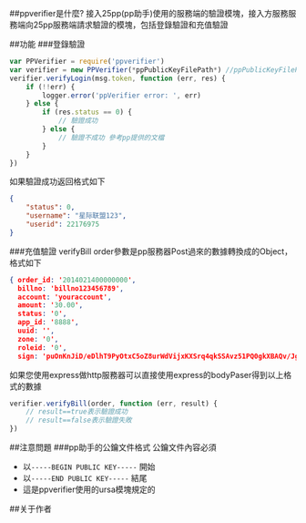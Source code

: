 ##ppverifier是什麼?
接入25pp(pp助手)使用的服務端的驗證模塊，接入方服務服務端向25pp服務端請求驗證的模塊，包括登錄驗證和充值驗證

##功能
###登錄驗證

```javascript verifyLogin
var PPVerifier = require('ppverifier')
var verifier = new PPVerifier(*ppPublicKeyFilePath*) //ppPublicKeyFilePath是25pp提供的公鑰的文件
verifier.verifyLogin(msg.token, function (err, res) {
    if (!!err) {
        logger.error('ppVerifier error: ', err)
    } else {
        if (res.status == 0) {
            // 驗證成功
        } else {
            // 驗證不成功 參考pp提供的文檔
        }
    }
})
```
如果驗證成功返回格式如下
```json
{
    "status": 0, 
    "username": "星际联盟123", 
    "userid": 22176975
}  
```
###充值驗證 verifyBill
order參數是pp服務器Post過來的數據轉換成的Object，格式如下
```json
{ order_id: '2014021400000000',
  billno: 'billno123456789',
  account: 'youraccount',
  amount: '30.00',
  status: '0',
  app_id: '8888',
  uuid: '',
  zone: '0',
  roleid: '0',
  sign: 'puOnKnJiD/eDlhT9PyOtxC5oZ8urWdVijxKXSrq4qkSSAvz51PQ0gkXBAQv/Jgd67NPIWcqDMr3vDL7PUQM8uOywbLtKdIOtp71khkdIADWhD8+N5P47HlSoGNi1GbHOL6WyVr7VjR1L4cUeiUMpURI62jjG4koKO2kOXiM8DxSK5vFDh9ybHgz1BEgIHnxdvgNTQw5YQZqFAZL8hgnaHIDQwGCtLMcJmE1qq7HDo8KeOU3/A6D1fkxPC6unt/7rF4hqVbi0H9gkGLlRBDQn9ZBjnmwSnc3ZbqlpPIFpOCfQOhTHlWwXJVVJWJ4rVJyh5Y/ERLWjnVAkYC/lgLjhIA==' }
```
如果您使用express做http服務器可以直接使用express的bodyPaser得到以上格式的數據
```javascript
verifier.verifyBill(order, function (err, result) {
    // result==true表示驗證成功
    // result==false表示驗證失敗
})
```

##注意問題
###pp助手的公鑰文件格式
公鑰文件內容必須

* 以`-----BEGIN PUBLIC KEY-----` 開始
* 以`-----END PUBLIC KEY-----` 結尾  
* 這是ppverifier使用的ursa模塊規定的

##关于作者
